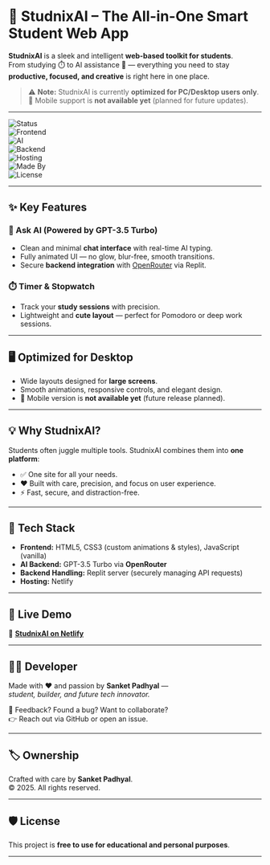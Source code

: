 # 📘 StudnixAI – The All-in-One Smart Student Web App  

**StudnixAI** is a sleek and intelligent **web-based toolkit for students**.  
From studying ⏱️ to AI assistance 🤖 — everything you need to stay **productive, focused, and creative** is right here in one place.  

> ⚠️ **Note:** StudnixAI is currently **optimized for PC/Desktop users only**.  
📱 Mobile support is **not available yet** (planned for future updates).  

---

![Status](https://img.shields.io/badge/status-Active-brightgreen)  
![Frontend](https://img.shields.io/badge/Frontend-HTML5%20%7C%20CSS3%20%7C%20JavaScript-orange)  
![AI](https://img.shields.io/badge/AI-GPT--3.5%20Turbo-blue)  
![Backend](https://img.shields.io/badge/Backend-OpenRouter%20%7C%20Replit-red)  
![Hosting](https://img.shields.io/badge/Hosting-Netlify-purple)  
![Made By](https://img.shields.io/badge/Made%20By-Sanket%20Padhyal-blue)  
![License](https://img.shields.io/badge/License-Free%20to%20Use-green)  

---

## ✨ Key Features  

### 🤖 Ask AI (Powered by GPT-3.5 Turbo)  
- Clean and minimal **chat interface** with real-time AI typing.  
- Fully animated UI — no glow, blur-free, smooth transitions.  
- Secure **backend integration** with [OpenRouter](https://openrouter.ai) via Replit.  

### ⏱️ Timer & Stopwatch  
- Track your **study sessions** with precision.  
- Lightweight and **cute layout** — perfect for Pomodoro or deep work sessions.  

---

## 🖥️ Optimized for Desktop  

- Wide layouts designed for **large screens**.  
- Smooth animations, responsive controls, and elegant design.  
- 📱 Mobile version is **not available yet** (future release planned).  

---

## 💡 Why StudnixAI?  

Students often juggle multiple tools. StudnixAI combines them into **one platform**:  
- ✅ One site for all your needs.  
- ❤️ Built with care, precision, and focus on user experience.  
- ⚡ Fast, secure, and distraction-free.  

---

## 🔧 Tech Stack  

- **Frontend:** HTML5, CSS3 (custom animations & styles), JavaScript (vanilla)  
- **AI Backend:** GPT-3.5 Turbo via **OpenRouter**  
- **Backend Handling:** Replit server (securely managing API requests)  
- **Hosting:** Netlify  

---

## 🚀 Live Demo  

🔗 **[StudnixAI on Netlify](https://studnixai.netlify.app)**  

---

## 🙋‍♂️ Developer  

Made with ❤️ and passion by **Sanket Padhyal** —  
*student, builder, and future tech innovator.*  

💬 Feedback? Found a bug? Want to collaborate?  
👉 Reach out via GitHub or open an issue.  

---

## 🏷️ Ownership  

Crafted with care by **Sanket Padhyal**.  
© 2025. All rights reserved.  

---

## 🛡️ License  

This project is **free to use for educational and personal purposes**.  

---

